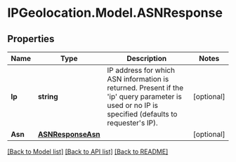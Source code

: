 # IPGeolocation.Model.ASNResponse

## Properties

Name | Type | Description | Notes
------------ | ------------- | ------------- | -------------
**Ip** | **string** | IP address for which ASN information is returned. Present if the &#39;ip&#39; query parameter is used or no IP is specified (defaults to requester&#39;s IP). | [optional] 
**Asn** | [**ASNResponseAsn**](ASNResponseAsn.md) |  | [optional] 

[[Back to Model list]](../../README.md#documentation-for-models) [[Back to API list]](../../README.md#documentation-for-api-endpoints) [[Back to README]](../../README.md)

